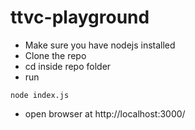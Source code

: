 # ttvc-playground

- Make sure you have nodejs installed
- Clone the repo
- cd inside repo folder
- run
```
node index.js
```
- open browser at http://localhost:3000/
